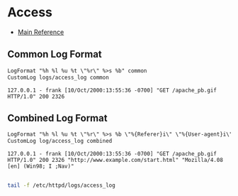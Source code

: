 # Access

- [Main Reference](https://httpd.apache.org/docs/2.4/logs.html#accesslog)

## Common Log Format

```txt
LogFormat "%h %l %u %t \"%r\" %>s %b" common
CustomLog logs/access_log common
```

```log
127.0.0.1 - frank [10/Oct/2000:13:55:36 -0700] "GET /apache_pb.gif HTTP/1.0" 200 2326
```

## Combined Log Format

```txt
LogFormat "%h %l %u %t \"%r\" %>s %b \"%{Referer}i\" \"%{User-agent}i\"" combined
CustomLog log/access_log combined
```

```log
127.0.0.1 - frank [10/Oct/2000:13:55:36 -0700] "GET /apache_pb.gif HTTP/1.0" 200 2326 "http://www.example.com/start.html" "Mozilla/4.08 [en] (Win98; I ;Nav)"
```

##

```sh
tail -f /etc/httpd/logs/access_log
```
